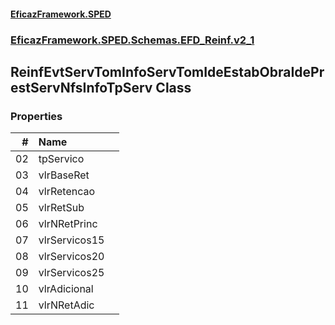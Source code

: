 #### [EficazFramework.SPED](EficazFrameworkSPED.md 'EficazFramework SPED')
### [EficazFramework.SPED.Schemas.EFD_Reinf.v2_1](EficazFramework.SPED.Schemas.EFD_Reinf.v2_1.md 'EficazFramework.SPED.Schemas.EFD_Reinf.v2_1')

## ReinfEvtServTomInfoServTomIdeEstabObraIdePrestServNfsInfoTpServ Class
### Properties

| # | Name | |
| ---: | :--- | :--- |
| 02 | tpServico |  |
| 03 | vlrBaseRet |  |
| 04 | vlrRetencao |  |
| 05 | vlrRetSub |  |
| 06 | vlrNRetPrinc |  |
| 07 | vlrServicos15 |  |
| 08 | vlrServicos20 |  |
| 09 | vlrServicos25 |  |
| 10 | vlrAdicional |  |
| 11 | vlrNRetAdic |  |
